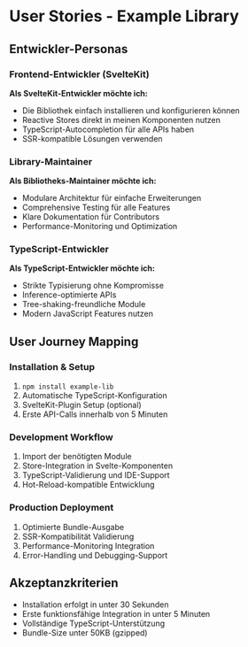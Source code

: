 # User Stories - Example Library

## Entwickler-Personas

### Frontend-Entwickler (SvelteKit)
**Als SvelteKit-Entwickler möchte ich:**
- Die Bibliothek einfach installieren und konfigurieren können
- Reactive Stores direkt in meinen Komponenten nutzen
- TypeScript-Autocompletion für alle APIs haben
- SSR-kompatible Lösungen verwenden

### Library-Maintainer
**Als Bibliotheks-Maintainer möchte ich:**
- Modulare Architektur für einfache Erweiterungen
- Comprehensive Testing für alle Features
- Klare Dokumentation für Contributors
- Performance-Monitoring und Optimization

### TypeScript-Entwickler
**Als TypeScript-Entwickler möchte ich:**
- Strikte Typisierung ohne Kompromisse
- Inference-optimierte APIs
- Tree-shaking-freundliche Module
- Modern JavaScript Features nutzen

## User Journey Mapping

### Installation & Setup
1. `npm install example-lib`
2. Automatische TypeScript-Konfiguration
3. SvelteKit-Plugin Setup (optional)
4. Erste API-Calls innerhalb von 5 Minuten

### Development Workflow
1. Import der benötigten Module
2. Store-Integration in Svelte-Komponenten
3. TypeScript-Validierung und IDE-Support
4. Hot-Reload-kompatible Entwicklung

### Production Deployment
1. Optimierte Bundle-Ausgabe
2. SSR-Kompatibilität Validierung
3. Performance-Monitoring Integration
4. Error-Handling und Debugging-Support

## Akzeptanzkriterien
- Installation erfolgt in unter 30 Sekunden
- Erste funktionsfähige Integration in unter 5 Minuten
- Vollständige TypeScript-Unterstützung
- Bundle-Size unter 50KB (gzipped) 